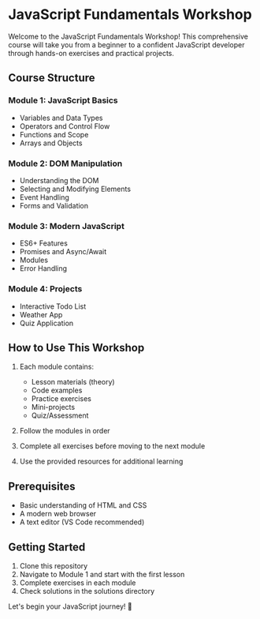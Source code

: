 # JavaScript Fundamentals Workshop

Welcome to the JavaScript Fundamentals Workshop! This comprehensive course will take you from a beginner to a confident JavaScript developer through hands-on exercises and practical projects.

## Course Structure

### Module 1: JavaScript Basics
- Variables and Data Types
- Operators and Control Flow
- Functions and Scope
- Arrays and Objects

### Module 2: DOM Manipulation
- Understanding the DOM
- Selecting and Modifying Elements
- Event Handling
- Forms and Validation

### Module 3: Modern JavaScript
- ES6+ Features
- Promises and Async/Await
- Modules
- Error Handling

### Module 4: Projects
- Interactive Todo List
- Weather App
- Quiz Application

## How to Use This Workshop

1. Each module contains:
   - Lesson materials (theory)
   - Code examples
   - Practice exercises
   - Mini-projects
   - Quiz/Assessment

2. Follow the modules in order
3. Complete all exercises before moving to the next module
4. Use the provided resources for additional learning

## Prerequisites
- Basic understanding of HTML and CSS
- A modern web browser
- A text editor (VS Code recommended)

## Getting Started
1. Clone this repository
2. Navigate to Module 1 and start with the first lesson
3. Complete exercises in each module
4. Check solutions in the solutions directory

Let's begin your JavaScript journey! 🚀 